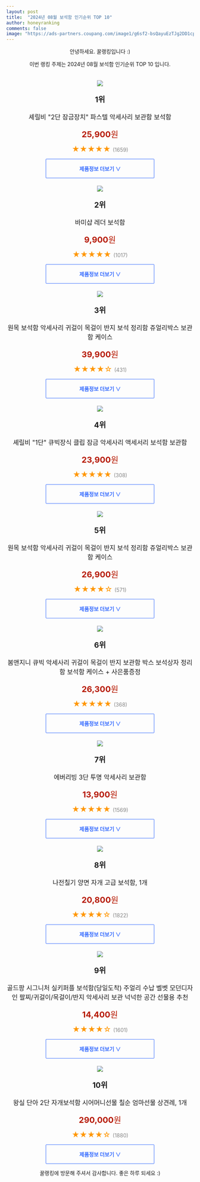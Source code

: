 ```yaml
---
layout: post
title:  "2024년 08월 보석함 인기순위 TOP 10"
author: honeyranking
comments: false
image: "https://ads-partners.coupang.com/image1/g6sf2-bsQayuEzTJg2DD1cpLghGUvQKhnoo5fOd5R8xbHfYlxk7JL68NX7w8OpOZmjxKzLnm4bxYh9_zZguX7l27ACQRmsj-GphQCGrPi0R-vRk3kztpgqyFQOXkZelmyCeGsSWjlrHYZ1rXZcaXN9Hd4VGmp-6xxiuHRe6NS_RAG_kBF2nKi4oPn6xWt7OrI6fthUZ1lu_JxoU_UaoC0YPwzP6aFj64L9RNqT2VCiRvir4scukSUMhaJRsDYIeG7SXL70ZzDMS9C_OoNEmjDbR3n9Cdmr7ii9iJqUCbw0JnOnaOG4bLu0HGi306sII="
---
```

<p style="text-align: center;">안녕하세요. 꿀랭킹입니다 :)</p>
<p style="text-align: center;">이번 랭킹 주제는 2024년 08월 보석함 인기순위 TOP 10 입니다.</p><center><img src="https://ads-partners.coupang.com/image1/g6sf2-bsQayuEzTJg2DD1cpLghGUvQKhnoo5fOd5R8xbHfYlxk7JL68NX7w8OpOZmjxKzLnm4bxYh9_zZguX7l27ACQRmsj-GphQCGrPi0R-vRk3kztpgqyFQOXkZelmyCeGsSWjlrHYZ1rXZcaXN9Hd4VGmp-6xxiuHRe6NS_RAG_kBF2nKi4oPn6xWt7OrI6fthUZ1lu_JxoU_UaoC0YPwzP6aFj64L9RNqT2VCiRvir4scukSUMhaJRsDYIeG7SXL70ZzDMS9C_OoNEmjDbR3n9Cdmr7ii9iJqUCbw0JnOnaOG4bLu0HGi306sII=" style="margin-top:20px" /></center><p style="text-align: center; font-size: 20px"><b>1위</b></p><p style="text-align: center; font-size: 17px">셰릴비 "2단 잠금장치" 파스텔 악세사리 보관함 보석함</p><p style="text-align: center;"><span style="color: #b61800; font-size: 22px;"><b>25,900</b>원</span></p><p style="text-align: center;"><span style="color: #ff9600; font-size: 20px;">★★★★★ </span><span style="color: #878787;">(1659)</span></p><center><a href="https://link.coupang.com/re/AFFSDP?lptag=AF3899140&subid=honeyrank&pageKey=8158369302&itemId=23250319353&vendorItemId=90683402916&traceid=V0-153-5eae7b775b76413d&clickBeacon=3fbb3cf0-63c4-11ef-8eb1-50a14f87e515%7E3&requestid=20240827010000546135195100&token=31850C%7CMIXED"><div style="font-size: 14px; display: inline-block; padding: 15px 90px; color: #346aff; border-radius: 2px; border: 1px solid #346aff; cursor: pointer;"><b>제품정보 더보기 &or;</b></div></a></center><center><img src="https://ads-partners.coupang.com/image1/4seGYZ8SXw1GDxe14uUYa7K4slYvAnFJItxH6paFgQ-_Yre8HI3lnGWU4d1oNj-h4r-UV-zzMsl98iChxChESdNL5JPeM87M9lhavj0oqa9sSc9q8aN0t0cXTrMHakkEGCiJ8wcBiZYEw_kFTMFGnwKVIJqgpnzbgLu06-C_VStb-80bDXOzuZMKoLvPMSPW9ouudYV5xtIRtWoxOGDKJVpPSXC5Gb7VZHw_UTHM2Zq4AXyNzXtEP2vJSUbIybbOLdnIgHfwz69ga4js9ZzhU2FQ6QuzzByzZQ==" style="margin-top:20px" /></center><p style="text-align: center; font-size: 20px"><b>2위</b></p><p style="text-align: center; font-size: 17px">바미샵 레더 보석함</p><p style="text-align: center;"><span style="color: #b61800; font-size: 22px;"><b>9,900</b>원</span></p><p style="text-align: center;"><span style="color: #ff9600; font-size: 20px;">★★★★★ </span><span style="color: #878787;">(1017)</span></p><center><a href="https://link.coupang.com/re/AFFSDP?lptag=AF3899140&subid=honeyrank&pageKey=161677685&itemId=464344386&vendorItemId=4156090380&traceid=V0-153-3a2a41ff1b86bd9a&requestid=20240827010000546135195100&token=31850C%7CMIXED"><div style="font-size: 14px; display: inline-block; padding: 15px 90px; color: #346aff; border-radius: 2px; border: 1px solid #346aff; cursor: pointer;"><b>제품정보 더보기 &or;</b></div></a></center><center><img src="https://ads-partners.coupang.com/image1/YDxBIiyfJXOyl7DlYA5iNDYD0MHEIDWSkxAsU_lym95pRFK8R1eKbRrGFjwleaQvybnXF6yvuQz_j78mPP4QDWa-HF1Q4r5ks0-XvY9LtTW-yQSPggcoqTMl7MwcLwTdRY-NFD6wDxxnE4jMTaW6wSan0Hu8oIIZUIRZDMw_H9P0DLQOb6iAXgqO69LCwhk7IHYS__LBcfVFxqpYvKoRjoksPn6sSZNGa5xlmpfF-_kmX_wHN7vgCKYoJQzltlm_MBXotEv5aOlvdPs9QtGNJIVNyRhFZXPcud7bae5rKzEjV8BmrqwAYfn1" style="margin-top:20px" /></center><p style="text-align: center; font-size: 20px"><b>3위</b></p><p style="text-align: center; font-size: 17px">원목 보석함 악세사리 귀걸이 목걸이 반지 보석 정리함 쥬얼리박스 보관함 케이스</p><p style="text-align: center;"><span style="color: #b61800; font-size: 22px;"><b>39,900</b>원</span></p><p style="text-align: center;"><span style="color: #ff9600; font-size: 20px;">★★★★☆ </span><span style="color: #878787;">(431)</span></p><center><a href="https://link.coupang.com/re/AFFSDP?lptag=AF3899140&subid=honeyrank&pageKey=6935283590&itemId=16797635161&vendorItemId=83978262231&traceid=V0-153-b5876510e0a0852d&requestid=20240827010000546135195100&token=31850C%7CMIXED"><div style="font-size: 14px; display: inline-block; padding: 15px 90px; color: #346aff; border-radius: 2px; border: 1px solid #346aff; cursor: pointer;"><b>제품정보 더보기 &or;</b></div></a></center><center><img src="https://ads-partners.coupang.com/image1/y5WjMc1xCF7ZVev8y_mfJA1npmtRIVtU3h4GkVMIdJdig-7VZMYkN8ladh2g07l8kIDMMRaGzDvgwMDc9oW1XLBQ0QTtz84YfKtb5MVgpWuoeeF1BErlTgDKOJfCwlkbp_uwdqazRVrlKJKRLUmiSWoLAQQsRATLks77LN7xkUQZqoNFSjRIR8u1eQTm9sCfivFHJyhfzT4VuoMJtBPcwhlGSHGt_e-2zJ0wo6-Q2mCvktCZSWe8LLUCp2o7hs1KR3usqL3Djmd3P62yJjgd6-pyYYHcEo77yBaWyF7saGkTNWJmhXDzW6yiWkI1LKI=" style="margin-top:20px" /></center><p style="text-align: center; font-size: 20px"><b>4위</b></p><p style="text-align: center; font-size: 17px">셰릴비 "1단" 큐빅장식 클립 잠금 악세사리 액세서리 보석함 보관함</p><p style="text-align: center;"><span style="color: #b61800; font-size: 22px;"><b>23,900</b>원</span></p><p style="text-align: center;"><span style="color: #ff9600; font-size: 20px;">★★★★★ </span><span style="color: #878787;">(308)</span></p><center><a href="https://link.coupang.com/re/AFFSDP?lptag=AF3899140&subid=honeyrank&pageKey=8185378117&itemId=23408296041&vendorItemId=90683679260&traceid=V0-153-016800eeaf545dc7&clickBeacon=3fbb6400-63c4-11ef-b007-89427ff6cf58%7E3&requestid=20240827010000546135195100&token=31850C%7CMIXED"><div style="font-size: 14px; display: inline-block; padding: 15px 90px; color: #346aff; border-radius: 2px; border: 1px solid #346aff; cursor: pointer;"><b>제품정보 더보기 &or;</b></div></a></center><center><img src="https://ads-partners.coupang.com/image1/v7ooQ5TxbHSpvAqjv9zc5oXqyrGgbHvuRHP65HCj4_eZjnAHv4hAcVkys5HlJJzQ7OY7K4wGM7ejCdcdJlW6aOXINUl0ZEkc5ZjljTy_Wv5fw3nwLz_Mp_GQXAQRMHkSNhUJ4pUP97f5yRJoAUFFjKqE9I7xsH0ETtFQl_-4Vfp3X4wo0esYKHuM_c14BRzZouqUQYcReNU8zwlDxwzc88lfOeW8Bisgk0QTTTN3FlP2Xa6y7KUbUrtuNQJFHtNue4Jc0Ti1fxQOZSYjSSQxYtenK_MyLQ2B9OnTJecTXu_Bgp93oMsKsM4=" style="margin-top:20px" /></center><p style="text-align: center; font-size: 20px"><b>5위</b></p><p style="text-align: center; font-size: 17px">원목 보석함 악세사리 귀걸이 목걸이 반지 보석 정리함 쥬얼리박스 보관함 케이스</p><p style="text-align: center;"><span style="color: #b61800; font-size: 22px;"><b>26,900</b>원</span></p><p style="text-align: center;"><span style="color: #ff9600; font-size: 20px;">★★★★☆ </span><span style="color: #878787;">(571)</span></p><center><a href="https://link.coupang.com/re/AFFSDP?lptag=AF3899140&subid=honeyrank&pageKey=5480286471&itemId=8451178192&vendorItemId=75738772895&traceid=V0-153-d34c67887881fa19&requestid=20240827010000546135195100&token=31850C%7CMIXED"><div style="font-size: 14px; display: inline-block; padding: 15px 90px; color: #346aff; border-radius: 2px; border: 1px solid #346aff; cursor: pointer;"><b>제품정보 더보기 &or;</b></div></a></center><center><img src="https://ads-partners.coupang.com/image1/HvM8UP3jkjUYbccgHrewfjDeA6qXg_p2s9k2o2Z14qt5-9-a95vGOd44BpsXOR5Moqh-ppBQDnvwm0K75GE13Pdc45G9b9VP40S7Y9ca8Wm3xEzWIW5kxdtxtdt_FAxq-c460H9skOhf_3YVVYL9lUclmC2FKcACPs1B-y5RsaGBYmdJsRpLUXMae5NslYBs-GiX0jHrQMFilJ-WExEQo9ejtf46vc_u73g8eg8GFNnTeOcfiub_nRWKG1Y3E8ra3fH480_nXSL0F71-U6zMjymdSaumTtom7UpZbUuNY_R4EkeJy9NqK3IKP7grKPs=" style="margin-top:20px" /></center><p style="text-align: center; font-size: 20px"><b>6위</b></p><p style="text-align: center; font-size: 17px">봄앤지니 큐빅 악세사리 귀걸이 목걸이 반지 보관함 박스 보석상자 정리함 보석함 케이스 + 사은품증정</p><p style="text-align: center;"><span style="color: #b61800; font-size: 22px;"><b>26,300</b>원</span></p><p style="text-align: center;"><span style="color: #ff9600; font-size: 20px;">★★★★★ </span><span style="color: #878787;">(368)</span></p><center><a href="https://link.coupang.com/re/AFFSDP?lptag=AF3899140&subid=honeyrank&pageKey=7728303347&itemId=20760000206&vendorItemId=81132491397&traceid=V0-153-a420aa8c70228e1e&clickBeacon=3fbb6400-63c4-11ef-a514-f353a30d2d23%7E3&requestid=20240827010000546135195100&token=31850C%7CMIXED"><div style="font-size: 14px; display: inline-block; padding: 15px 90px; color: #346aff; border-radius: 2px; border: 1px solid #346aff; cursor: pointer;"><b>제품정보 더보기 &or;</b></div></a></center><center><img src="https://ads-partners.coupang.com/image1/iU6Ze71cgyT4Vzc0iUVfUvyEafHrY-u5lITOv8xqrmqOeSv4Gr_invi87OESzpt52w2prsVAENs2ZHmcXVrF72rlnSSmWgFNdbwg-z7RCE-x__0y69LQxnfAgFa6X7PUp5jPqRos6ojU_odYvGXTOLOSSXTMQnkYiA7iQFLz9QF6Zrr6Lflsmi-LsJQwcSWvm4ueDFc79VJ1Q19NI_zJ0XyXtOU4AHsNHQqfS5X3O9C6DWNiQy5R7FLH_3uZx1EriO7XlWy2Y8dGYFRZjNjjQKg0o-TNrOTg4VSG4r2F5wnzWhIIvX3nntU=" style="margin-top:20px" /></center><p style="text-align: center; font-size: 20px"><b>7위</b></p><p style="text-align: center; font-size: 17px">에버리빙 3단 투명 악세사리 보관함</p><p style="text-align: center;"><span style="color: #b61800; font-size: 22px;"><b>13,900</b>원</span></p><p style="text-align: center;"><span style="color: #ff9600; font-size: 20px;">★★★★★ </span><span style="color: #878787;">(1569)</span></p><center><a href="https://link.coupang.com/re/AFFSDP?lptag=AF3899140&subid=honeyrank&pageKey=7116872265&itemId=17808258516&vendorItemId=86627793651&traceid=V0-153-cd003a212a4d2f84&requestid=20240827010000546135195100&token=31850C%7CMIXED"><div style="font-size: 14px; display: inline-block; padding: 15px 90px; color: #346aff; border-radius: 2px; border: 1px solid #346aff; cursor: pointer;"><b>제품정보 더보기 &or;</b></div></a></center><center><img src="https://ads-partners.coupang.com/image1/i1NR1jeq-BsMeu9wi1pYSau0ACu6OmyihvwOAK9C2jYNXjbuE97vYWmsjPspiTNhNeoFNoN1gZ0RkjeKLlFwskfP9OWosAem8TtCpm-OROPOENm1_fWuKE9ILiqyYR_-9W3WVqYzhbGTuX9oqcgzN4adIff1VMpMwAGgg3xnc8F9HsfxFOilNQXQGeBnV5hhfYfPMmcOHwdRci9GtGJJUuPMGypsfOxgViqBQvAkpBiuu2OLoXwDo-Q-CrDu2YH0daMo57o49pnTrNhXDyw8wgf6l8DdAJzhW9zw9EAL_vpAPYPkTNHS_OeCSyslH-A=" style="margin-top:20px" /></center><p style="text-align: center; font-size: 20px"><b>8위</b></p><p style="text-align: center; font-size: 17px">나전칠기 양면 자개 고급 보석함, 1개</p><p style="text-align: center;"><span style="color: #b61800; font-size: 22px;"><b>20,800</b>원</span></p><p style="text-align: center;"><span style="color: #ff9600; font-size: 20px;">★★★★☆ </span><span style="color: #878787;">(1822)</span></p><center><a href="https://link.coupang.com/re/AFFSDP?lptag=AF3899140&subid=honeyrank&pageKey=8181156465&itemId=23390677139&vendorItemId=90418927376&traceid=V0-153-6059b78212496859&clickBeacon=3fbb6400-63c4-11ef-b7d1-ad2a20704c03%7E3&requestid=20240827010000546135195100&token=31850C%7CMIXED"><div style="font-size: 14px; display: inline-block; padding: 15px 90px; color: #346aff; border-radius: 2px; border: 1px solid #346aff; cursor: pointer;"><b>제품정보 더보기 &or;</b></div></a></center><center><img src="https://ads-partners.coupang.com/image1/PZHeHGYpkc7fk5jrPS_shMZP06VGjuFS9c3hOOMkSmPqrOBjrnudxi_ethot3nHoibO5LBHQhc7GFz6JjeMwUlzNOrrv2pYxYs6iPkBOZUBeJO0LOWt6RdT-ztIft764cOeFzDJQRZFYw1yliFERWlcWBEhT-sQTGLBpKeTIzz-7HHoQOBqF28curqZdHBgpXIUjsX8Vq83wdpOScEZGCpPfCqou5WaoRVxvUTdQ5pnJ0641vw5R1nAgqAI2yK0VUiUkcvMdr-nCE7u0BVZA-EFHWYL8qiKP6-oa59ID8bQnz-F-X8OcMpHU" style="margin-top:20px" /></center><p style="text-align: center; font-size: 20px"><b>9위</b></p><p style="text-align: center; font-size: 17px">골드팡 시그니처 실키퍼플 보석함(당일도착) 주얼리 수납 벨벳 모던디자인 팔찌/귀걸이/목걸이/반지 악세사리 보관 넉넉한 공간 선물용 추천</p><p style="text-align: center;"><span style="color: #b61800; font-size: 22px;"><b>14,400</b>원</span></p><p style="text-align: center;"><span style="color: #ff9600; font-size: 20px;">★★★★☆ </span><span style="color: #878787;">(1601)</span></p><center><a href="https://link.coupang.com/re/AFFSDP?lptag=AF3899140&subid=honeyrank&pageKey=5855717318&itemId=10202493127&vendorItemId=87160523113&traceid=V0-153-0c3c3e453cb85d5f&requestid=20240827010000546135195100&token=31850C%7CMIXED"><div style="font-size: 14px; display: inline-block; padding: 15px 90px; color: #346aff; border-radius: 2px; border: 1px solid #346aff; cursor: pointer;"><b>제품정보 더보기 &or;</b></div></a></center><center><img src="https://ads-partners.coupang.com/image1/H9QOUsSEud9Uw6rtH_oYmy7CpnCtFMhOYYtSkPBo5g3nyeedvo6jm7x1DaJ6k5nUNJfyj3VBIgSOGp5WQvfJ8NqwpYXLJdqMPFejMDGB3pjiMjRxobvG69hsHVjIgUdr4RBAoV-lgMhEkgjsjdubAk3hRa84cR73tuucBVlsNHEvXhXkH-sOzcOp47DxMmE2s3apRC0pCcxyCzuusnUmYbt7XwS9mybUoRWc7KDMOL6ozqJGBRQeUKIM4H8PT7Jp56hkwU5lYvF_kOkWkM_0DXTtIwWKW3Mk4uvaouBJRmay2P2AzVBPqpvAUua1ZBa9" style="margin-top:20px" /></center><p style="text-align: center; font-size: 20px"><b>10위</b></p><p style="text-align: center; font-size: 17px">왕실 단아 2단 자개보석함 시어머니선물 칠순 엄마선물 상견례, 1개</p><p style="text-align: center;"><span style="color: #b61800; font-size: 22px;"><b>290,000</b>원</span></p><p style="text-align: center;"><span style="color: #ff9600; font-size: 20px;">★★★★☆ </span><span style="color: #878787;">(1880)</span></p><center><a href="https://link.coupang.com/re/AFFSDP?lptag=AF3899140&subid=honeyrank&pageKey=6455911927&itemId=14033234988&vendorItemId=81281543329&traceid=V0-153-3d83a21abb58e492&clickBeacon=3fbb6400-63c4-11ef-8b24-0f18c1fa94fa%7E3&requestid=20240827010000546135195100&token=31850C%7CMIXED"><div style="font-size: 14px; display: inline-block; padding: 15px 90px; color: #346aff; border-radius: 2px; border: 1px solid #346aff; cursor: pointer;"><b>제품정보 더보기 &or;</b></div></a></center><p style="text-align: center;">꿀랭킹에 방문해 주셔서 감사합니다. 좋은 하루 되세요 :)</p>